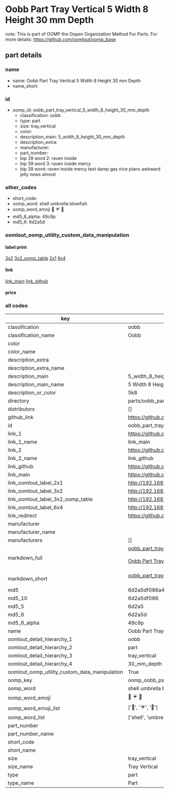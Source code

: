 # Oobb Part Tray Vertical 5 Width 8 Height 30 mm Depth  

note: This is part of OOMP the Oopen Organization Method For Parts. For more details: https://github.com/oomlout/oomp_base

##  part details
  







### name
* name: Oobb Part Tray Vertical 5 Width 8 Height 30 mm Depth
* name_short: 
### id
* oomp_id: oobb_part_tray_vertical_5_width_8_height_30_mm_depth
  * classification: oobb
  * type: part
  * size: tray_vertical
  * color: 
  * description_main: 5_width_8_height_30_mm_depth
  * description_extra: 
  * manufacturer: 
  * part_number: 
  * bip 39 word 2: raven inside
  * bip 39 word 3: raven inside mercy
  * bip 39 word: raven inside mercy text damp gas nice piano awkward jelly news almost

### other_codes
* short_code: 
* oomp_word: shell umbrella blowfish
* oomp_word_emoji :shell: :umbrella: :blowfish:
* md5_6_alpha: 49c9p
* md5_6: 6d2a5d






### oomlout_oomp_utility_custom_data_manipulation
#### label print
[3x2](http://192.168.1.245:1112/?label=oomp%2049c9p)
[3x2_oomp_table](http://192.168.1.108:1112/?label=oomp%2049c9p)
[2x1](http://192.168.1.242:1112/?label=oomp%2049c9p)
[6x4](http://192.168.1.55:1112/?label=oomp%2049c9p)    

#### link

[link_main](https://github.com/oomlout/oomlout_oomp_version_1_messy/tree/main/parts/oobb_part_tray_vertical_5_width_8_height_30_mm_depth) [link_github](https://github.com/oomlout/oomlout_oomp_version_1_messy/tree/main/parts/oobb_part_tray_vertical_5_width_8_height_30_mm_depth)                             

#### price







### all codes 
| key | value |  
| --- | --- |  
| classification | oobb |  
| classification_name | Oobb |  
| color |  |  
| color_name |  |  
| description_extra |  |  
| description_extra_name |  |  
| description_main | 5_width_8_height_30_mm_depth |  
| description_main_name | 5 Width 8 Height 30 mm Depth |  
| description_or_color | 5k8 |  
| directory | parts/oobb_part_tray_vertical_5_width_8_height_30_mm_depth |  
| distributors | [] |  
| github_link | https://github.com/oomlout/oomlout_oomp_part_src/tree/main/parts/oobb_part_tray_vertical_5_width_8_height_30_mm_depth |  
| id | oobb_part_tray_vertical_5_width_8_height_30_mm_depth |  
| link_1 | https://github.com/oomlout/oomlout_oomp_version_1_messy/tree/main/parts/oobb_part_tray_vertical_5_width_8_height_30_mm_depth |  
| link_1_name | link_main |  
| link_2 | https://github.com/oomlout/oomlout_oomp_version_1_messy/tree/main/parts/oobb_part_tray_vertical_5_width_8_height_30_mm_depth |  
| link_2_name | link_github |  
| link_github | https://github.com/oomlout/oomlout_oomp_version_1_messy/tree/main/parts/oobb_part_tray_vertical_5_width_8_height_30_mm_depth |  
| link_main | https://github.com/oomlout/oomlout_oomp_version_1_messy/tree/main/parts/oobb_part_tray_vertical_5_width_8_height_30_mm_depth |  
| link_oomlout_label_2x1 | http://192.168.1.242:1112/?label=oomp%2049c9p |  
| link_oomlout_label_3x2 | http://192.168.1.245:1112/?label=oomp%2049c9p |  
| link_oomlout_label_3x2_oomp_table | http://192.168.1.108:1112/?label=oomp%2049c9p |  
| link_oomlout_label_6x4 | http://192.168.1.55:1112/?label=oomp%2049c9p |  
| link_redirect | https://github.com/oomlout/oomlout_oomp_version_1_messy/tree/main/parts/oobb_part_tray_vertical_5_width_8_height_30_mm_depth |  
| manufacturer |  |  
| manufacturer_name |  |  
| manufacturers | [] |  
| markdown_full | [oobb_part_tray_vertical_5_width_8_height_30_mm_depth](none)<br>[](none)<br>[Oobb Part Tray Vertical 5 Width 8 Height 30 Mm Depth](none)<br><br> |  
| markdown_short | [oobb_part_tray_vertical_5_width_8_height_30_mm_depth](none)<br><br> |  
| md5 | 6d2a5df086a412ad801b9dfb169d4d93 |  
| md5_10 | 6d2a5df086 |  
| md5_5 | 6d2a5 |  
| md5_6 | 6d2a5d |  
| md5_6_alpha | 49c9p |  
| name | Oobb Part Tray Vertical 5 Width 8 Height 30 mm Depth |  
| oomlout_detail_hierarchy_1 | oobb |  
| oomlout_detail_hierarchy_2 | part |  
| oomlout_detail_hierarchy_3 | tray_vertical |  
| oomlout_detail_hierarchy_4 | 30_mm_depth |  
| oomlout_oomp_utility_custom_data_manipulation | True |  
| oomp_key | oomp_oobb_part_tray_vertical_5_width_8_height_30_mm_depth |  
| oomp_word | shell umbrella blowfish |  
| oomp_word_emoji | :shell: :umbrella: :blowfish: |  
| oomp_word_emoji_list | [':shell:', ':umbrella:', ':blowfish:'] |  
| oomp_word_list | ['shell', 'umbrella', 'blowfish'] |  
| part_number |  |  
| part_number_name |  |  
| short_code |  |  
| short_name |  |  
| size | tray_vertical |  
| size_name | Tray Vertical |  
| type | part |  
| type_name | Part |  
